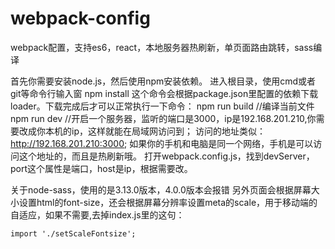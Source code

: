 # webpack-config
webpack配置，支持es6，react，本地服务器热刷新，单页面路由跳转，sass编译

首先你需要安装node.js，然后使用npm安装依赖。
进入根目录，使用cmd或者git等命令行输入窗
npm install
这个命令会根据package.json里配置的依赖下载loader。下载完成后才可以正常执行一下命令：
npm run build //编译当前文件
npm run dev //开启一个服务器，监听的端口是3000，ip是192.168.201.210,你需要改成你本机的ip，这样就能在局域网访问到；
访问的地址类似：http://192.168.201.210:3000;
如果你的手机和电脑是同一个网络，手机是可以访问这个地址的，而且是热刷新哦。
打开webpack.config.js，找到devServer，port这个属性是端口，host是ip，根据需要改。


关于node-sass，使用的是3.13.0版本，4.0.0版本会报错
另外页面会根据屏幕大小设置html的font-size，还会根据屏幕分辨率设置meta的scale，用于移动端的自适应，如果不需要,去掉index.js里的这句：
```
import './setScaleFontsize';
```
 
